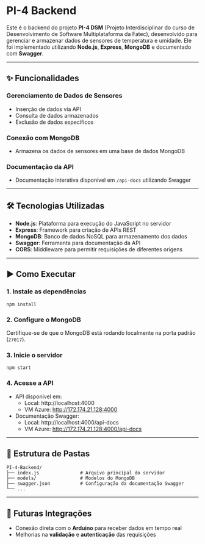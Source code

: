 # PI-4 Backend

Este é o backend do projeto **PI-4 DSM** (Projeto Interdisciplinar do curso de Desenvolvimento de Software Multiplataforma da Fatec), desenvolvido para gerenciar e armazenar dados de sensores de temperatura e umidade. Ele foi implementado utilizando **Node.js**, **Express**, **MongoDB** e documentado com **Swagger**.

---

## ✨ Funcionalidades

### Gerenciamento de Dados de Sensores
- Inserção de dados via API
- Consulta de dados armazenados
- Exclusão de dados específicos

### Conexão com MongoDB
- Armazena os dados de sensores em uma base de dados MongoDB

### Documentação da API
- Documentação interativa disponível em `/api-docs` utilizando Swagger

---

## 🛠 Tecnologias Utilizadas

- **Node.js**: Plataforma para execução do JavaScript no servidor  
- **Express**: Framework para criação de APIs REST  
- **MongoDB**: Banco de dados NoSQL para armazenamento dos dados  
- **Swagger**: Ferramenta para documentação da API  
- **CORS**: Middleware para permitir requisições de diferentes origens

---

## ▶️ Como Executar

### 1. Instale as dependências
```
npm install
```

### 2. Configure o MongoDB
Certifique-se de que o MongoDB está rodando localmente na porta padrão (`27017`).

### 3. Inicie o servidor
```
npm start
```

### 4. Acesse a API

- API disponível em:
  - Local: http://localhost:4000
  - VM Azure: http://172.174.21.128:4000
- Documentação Swagger:
  - Local: http://localhost:4000/api-docs
  - VM Azure: http://172.174.21.128:4000/api-docs 

---

## 📁 Estrutura de Pastas

```
PI-4-Backend/
├── index.js               # Arquivo principal do servidor
├── models/                # Modelos do MongoDB
├── swagger.json           # Configuração da documentação Swagger
└── ...
```

---

## 🔮 Futuras Integrações

- Conexão direta com o **Arduino** para receber dados em tempo real  
- Melhorias na **validação** e **autenticação** das requisições
